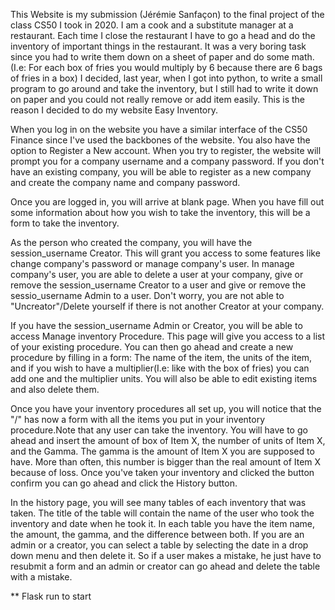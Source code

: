 This Website is my submission (Jérémie Sanfaçon) to the final project of
the class CS50 I took in 2020. I am a cook and a substitute manager at a restaurant.
Each time I close the restaurant I have to go a head and do the inventory of important
things in the restaurant. It was a very boring task since you had to write them down on
a sheet of paper and do some math.(I.e: For each box of fries you would multiply by 6
because there are 6 bags of fries in a box) I decided, last year, when I got into python,
to write a small program to go around and take the inventory, but I still had to write
it down on paper and you could not really remove or add item easily. This is the reason I
decided to do my website Easy Inventory.


When you log in on the website you have a similar interface of the CS50 Finance since
I've used the backbones of the website. You also have the option to Register a New account.
When you try to register, the website will prompt you for a company username and a
company password. If you don't have an existing company, you will be able to register as
a new company and create the company name and company password.

Once you are logged in, you will arrive at blank page. When you have fill
out some information about how you wish to take the inventory, this will be a form
to take the inventory.

As the person who created the company, you will have the session_username Creator. This
will grant you access to some features like change company's password or manage company's
user. In manage company's user, you are able to delete a user at your company, give or
remove the  session_username Creator to a user and give or remove the
sessio_username Admin to a user. Don't worry, you are not able to "Uncreator"/Delete
yourself if there is not another Creator at your company.


If you have the session_username Admin or Creator, you will be able to access Manage
inventory Procedure. This page will give you access to a list of your existing procedure.
You can then go ahead and create a new procedure by filling in a form: The name of the item,
the units of the item, and if you wish to have a multiplier(I.e: like with the box of fries)
you can add one and the multiplier units. You will also be able to edit existing items and
also delete them.

Once you have your inventory procedures all set up, you will notice that the "/" has now
a form with all the items you put in your inventory procedure.Note that any user can take
the inventory. You will have to go ahead and insert the amount of box of Item X,
the number of units of Item X, and the Gamma. The gamma is the amount of Item X
you are supposed to have. More than often, this number is bigger than the real
amount of Item X because of loss. Once you've taken your inventory and
clicked the button confirm you can go ahead and click the History button.

In the history page, you will see many tables of each inventory that was taken. The
title of the table will contain the name of the user who took the inventory and date
when he took it. In each table you have the item name, the amount, the gamma, and the
difference between both. If you are an admin or a creator, you can select a table by
selecting the date in a drop down menu and then delete it. So if a user makes a mistake,
he just have to resubmit a form and an admin or creator can go ahead and delete the table
with a mistake.

** Flask run to start